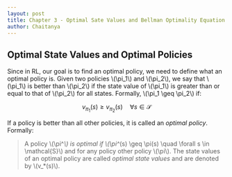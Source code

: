 ```yaml
---
layout: post
title: Chapter 3 - Optimal Sate Values and Bellman Optimality Equation
author: Chaitanya
---
```


## Optimal State Values and Optimal Policies

Since in RL, our goal is to find an optimal policy, we need to define what an optimal policy is. Given two policies \\(\pi_1\\) and \\(\pi_2\\), we say that \\(\pi_1\\) is better than \\(\pi_2\\) if the state value of \\(\pi_1\\) is greater than or equal to that of \\(\pi_2\\) for all states. Formally, \\(\pi_1 \geq \pi_2\\) if:

$$
v_{\pi_1}(s) \geq v_{\pi_2}(s) \quad \forall s \in \mathcal{S}
$$

If a policy is better than all other policies, it is called an *optimal policy*. Formally:

> A policy \\(\pi^*\\) is optimal if \\(\pi^*(s) \geq \pi(s) \quad \forall s \in \mathcal{S}\\) and for any policy other policy \\(\pi\\). The state values of an optimal policy are called *optimal state values* and are denoted by \\(v_*(s)\\).